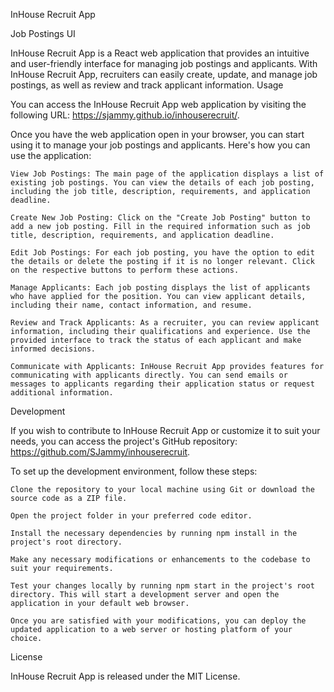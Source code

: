 InHouse Recruit App

Job Postings UI

InHouse Recruit App is a React web application that provides an intuitive and user-friendly interface for managing job postings and applicants. With InHouse Recruit App, recruiters can easily create, update, and manage job postings, as well as review and track applicant information.
Usage

You can access the InHouse Recruit App web application by visiting the following URL: https://sjammy.github.io/inhouserecruit/.

Once you have the web application open in your browser, you can start using it to manage your job postings and applicants. Here's how you can use the application:

    View Job Postings: The main page of the application displays a list of existing job postings. You can view the details of each job posting, including the job title, description, requirements, and application deadline.

    Create New Job Posting: Click on the "Create Job Posting" button to add a new job posting. Fill in the required information such as job title, description, requirements, and application deadline.

    Edit Job Postings: For each job posting, you have the option to edit the details or delete the posting if it is no longer relevant. Click on the respective buttons to perform these actions.

    Manage Applicants: Each job posting displays the list of applicants who have applied for the position. You can view applicant details, including their name, contact information, and resume.

    Review and Track Applicants: As a recruiter, you can review applicant information, including their qualifications and experience. Use the provided interface to track the status of each applicant and make informed decisions.

    Communicate with Applicants: InHouse Recruit App provides features for communicating with applicants directly. You can send emails or messages to applicants regarding their application status or request additional information.

Development

If you wish to contribute to InHouse Recruit App or customize it to suit your needs, you can access the project's GitHub repository: https://github.com/SJammy/inhouserecruit.

To set up the development environment, follow these steps:

    Clone the repository to your local machine using Git or download the source code as a ZIP file.

    Open the project folder in your preferred code editor.

    Install the necessary dependencies by running npm install in the project's root directory.

    Make any necessary modifications or enhancements to the codebase to suit your requirements.

    Test your changes locally by running npm start in the project's root directory. This will start a development server and open the application in your default web browser.

    Once you are satisfied with your modifications, you can deploy the updated application to a web server or hosting platform of your choice.

License

InHouse Recruit App is released under the MIT License.